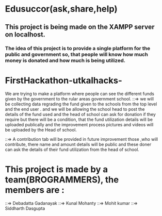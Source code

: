 # Edusuccor(ask,share,help)
##  This project is being made on the XAMPP server on localhost. 
### The idea of this project is to provide a single platform for the public and government so, that people will know how much money is donated and how much is being utilized.
# FirstHackathon-utkalhacks-
We are trying to make a platform where people can see the different funds given by the government to the rular areas government school. 
::=> we will be collecting data regrading the fund given to the schools from the top level and the end user .
and we will be allowing the school head to post the details of the fund used and the head of school can ask for donation 
if they require but there will be a condition, that the fund utilization details will be uploaded publically and the 
improvement process pictures and videos will be uploaded by the Head of school.


::=> A contribution tab will be provided in future improvement those ,who will contribute, there name and amount details will be 
public and these doner can ask the details of their fund utilization from the head of school.

# This project is made by a team(BROGRAMMERS), the members are :
  ::=> Debadatta Gadanayak
  ::=> Kunal Mohanty
  ::=> Mohit kumar
  ::=> Siddharth Dasgupta
